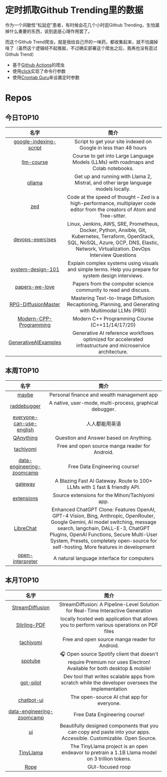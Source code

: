 # 定时抓取Github Trending里的数据

作为一个间歇性“松鼠症”患者，有时候会花几个小时逛Github Trending，生怕漏掉什么重要的东西，说到底是心理作用罢了。

而这个Github Trend爬虫，就是我给自己开的一味药，都收集起来，就不怕漏掉啥了（虽然这个逻辑经不起推敲，不过确实部署这个爬虫之后，我再也没有逛过Github Trend）

* 基于[Github Actions](https://docs.github.com/en/actions)的爬虫
* 使用[click](https://github.com/pallets/click)实现了命令行参数
* 使用[Crontab Guru](https://crontab.guru/)来设置定时参数

# Repos
## 今日TOP10 
<!-- START OF DAILY_TOP10_REPOS -->
| 名字 | 简介 |
| :----: | :----: |
| [google-indexing-script](https://github.com/goenning/google-indexing-script) | Script to get your site indexed on Google in less than 48 hours |
| [llm-course](https://github.com/mlabonne/llm-course) | Course to get into Large Language Models (LLMs) with roadmaps and Colab notebooks. |
| [ollama](https://github.com/ollama/ollama) | Get up and running with Llama 2, Mistral, and other large language models locally. |
| [zed](https://github.com/zed-industries/zed) | Code at the speed of thought – Zed is a high-performance, multiplayer code editor from the creators of Atom and Tree-sitter. |
| [devops-exercises](https://github.com/bregman-arie/devops-exercises) | Linux, Jenkins, AWS, SRE, Prometheus, Docker, Python, Ansible, Git, Kubernetes, Terraform, OpenStack, SQL, NoSQL, Azure, GCP, DNS, Elastic, Network, Virtualization. DevOps Interview Questions |
| [system-design-101](https://github.com/ByteByteGoHq/system-design-101) | Explain complex systems using visuals and simple terms. Help you prepare for system design interviews. |
| [papers-we-love](https://github.com/papers-we-love/papers-we-love) | Papers from the computer science community to read and discuss. |
| [RPG-DiffusionMaster](https://github.com/YangLing0818/RPG-DiffusionMaster) | Mastering Text-to-Image Diffusion: Recaptioning, Planning, and Generating with Multimodal LLMs (PRG) |
| [Modern-CPP-Programming](https://github.com/federico-busato/Modern-CPP-Programming) | Modern C++ Programming Course (C++11/14/17/20) |
| [GenerativeAIExamples](https://github.com/NVIDIA/GenerativeAIExamples) | Generative AI reference workflows optimized for accelerated infrastructure and microservice architecture. |
<!-- END OF DAILY_TOP10_REPOS -->

## 本周TOP10
<!-- START OF WEEKLY_TOP10_REPOS -->
| 名字 | 简介 |
| :----: | :----: |
| [maybe](https://github.com/maybe-finance/maybe) | Personal finance and wealth management app |
| [raddebugger](https://github.com/EpicGames/raddebugger) | A native, user-mode, multi-process, graphical debugger. |
| [everyone-can-use-english](https://github.com/xiaolai/everyone-can-use-english) | 人人都能用英语 |
| [QAnything](https://github.com/netease-youdao/QAnything) | Question and Answer based on Anything. |
| [tachiyomi](https://github.com/tachiyomiorg/tachiyomi) | Free and open source manga reader for Android. |
| [data-engineering-zoomcamp](https://github.com/DataTalksClub/data-engineering-zoomcamp) | Free Data Engineering course! |
| [gateway](https://github.com/Portkey-AI/gateway) | A Blazing Fast AI Gateway. Route to 100+ LLMs with 1 fast & friendly API. |
| [extensions](https://github.com/keiyoushi/extensions) | Source extensions for the Mihon/Tachiyomi app. |
| [LibreChat](https://github.com/danny-avila/LibreChat) | Enhanced ChatGPT Clone: Features OpenAI, GPT-4 Vision, Bing, Anthropic, OpenRouter, Google Gemini, AI model switching, message search, langchain, DALL-E-3, ChatGPT Plugins, OpenAI Functions, Secure Multi-User System, Presets, completely open-source for self-hosting. More features in development |
| [open-interpreter](https://github.com/KillianLucas/open-interpreter) | A natural language interface for computers |
<!-- END OF WEEKLY_TOP10_REPOS -->

## 本月TOP10
<!-- START OF MONTHLY_TOP10_REPOS -->
| 名字 | 简介 |
| :----: | :----: |
| [StreamDiffusion](https://github.com/cumulo-autumn/StreamDiffusion) | StreamDiffusion: A Pipeline-Level Solution for Real-Time Interactive Generation |
| [Stirling-PDF](https://github.com/Stirling-Tools/Stirling-PDF) | locally hosted web application that allows you to perform various operations on PDF files |
| [tachiyomi](https://github.com/tachiyomiorg/tachiyomi) | Free and open source manga reader for Android. |
| [spotube](https://github.com/KRTirtho/spotube) | 🎧 Open source Spotify client that doesn't require Premium nor uses Electron! Available for both desktop & mobile! |
| [gpt-pilot](https://github.com/Pythagora-io/gpt-pilot) | Dev tool that writes scalable apps from scratch while the developer oversees the implementation |
| [chatbot-ui](https://github.com/mckaywrigley/chatbot-ui) | The open-source AI chat app for everyone. |
| [data-engineering-zoomcamp](https://github.com/DataTalksClub/data-engineering-zoomcamp) | Free Data Engineering course! |
| [ui](https://github.com/shadcn-ui/ui) | Beautifully designed components that you can copy and paste into your apps. Accessible. Customizable. Open Source. |
| [TinyLlama](https://github.com/jzhang38/TinyLlama) | The TinyLlama project is an open endeavor to pretrain a 1.1B Llama model on 3 trillion tokens. |
| [Rope](https://github.com/Hillobar/Rope) | GUI-focused roop |
<!-- END OF MONTHLY_TOP10_REPOS -->
